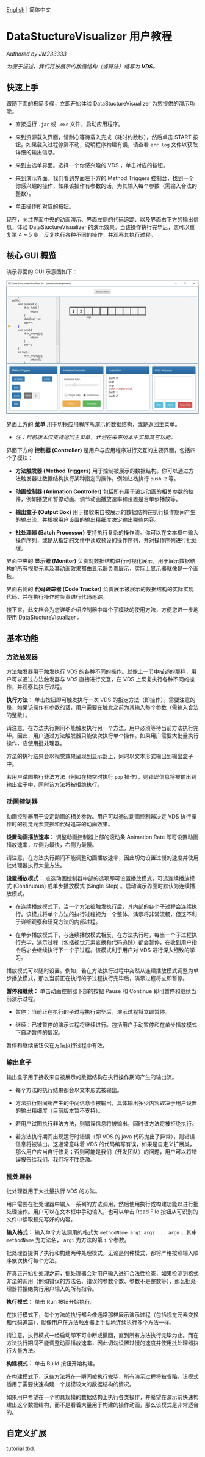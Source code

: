 [English](./tutorial-for-user.md) | 简体中文

# DataStuctureVisualizer 用户教程

*Authored by JM233333*

*为便于描述，我们将被展示的数据结构（或算法）缩写为 **VDS**。*

## 快速上手

跟随下面的极简步骤，立即开始体验 DataStuctureVisualizer 为您提供的演示功能。

- 直接运行 `.jar` 或 `.exe` 文件，启动应用程序。

- 来到资源载入界面，请耐心等待载入完成（耗时约数秒），然后单击 START 按钮。如果载入过程停滞不动，说明程序构建有误，请查看 `err.log` 文件以获取详细的输出信息。

- 来到主选单界面。选择一个你感兴趣的 VDS ，单击对应的按钮。

- 来到演示界面。我们看到界面左下方的 Method Triggers 控制台，找到一个你感兴趣的操作，如果该操作有参数的话，为其输入每个参数（需输入合法的整数）。

- 单击操作所对应的按钮。

现在，关注界面中央的动画演示、界面左侧的代码追踪、以及界面右下方的输出信息，体验 DataStuctureVisualizer 的演示效果。当该操作执行完毕后，您可以重复第 $4$ ~ $5$ 步，反复执行各种不同的操作，并观察其执行过程。

## 核心 GUI 概览

演示界面的 GUI 示意图如下：

![design/sample-gui.jpg](https://github.com/JM233333/DataStructureVisualizer/blob/master/design/sample-gui.jpg)

界面上方的 **菜单** 用于切换应用程序所演示的数据结构，或是返回主菜单。

- *注：目前版本仅支持返回主菜单，计划在未来版本中实现其它功能。*

界面下方的 **控制器 (Controller)** 是用户与应用程序进行交互的主要界面，包括四个子模块：

- **方法触发器 (Method Triggers)** 用于控制被展示的数据结构。你可以通过方法触发器让数据结构执行某种指定的操作，例如让栈执行 `push 2` 等。

- **动画控制器 (Animation Controller)** 包括所有用于设定动画的相关参数的控件，例如播放和暂停动画、调节动画播放速率和设置是否单步播放等。

- **输出盒子 (Output Box)** 用于接收来自被展示的数据结构在执行操作期间产生的输出流，并根据用户设置的输出精细度决定输出哪些内容。

- **批处理器 (Batch Processor)** 支持执行复杂的操作流。你可以在文本框中输入操作序列，或是从指定的文件中读取预设的操作序列，并对操作序列进行批处理。

界面中央的 **显示器 (Monitor)** 负责对数据结构进行可视化展示，用于展示数据结构的所有视觉元素及其动画效果都由显示器负责展示，实际上显示器就像是一个画板。

界面右侧的 **代码跟踪器 (Code Tracker)** 负责展示被展示的数据结构的实际实现代码，并在执行操作时负责进行代码追踪。

接下来，此文档会为您详细介绍控制器中每个子模块的使用方法，方便您进一步地使用 DataStuctureVisualizer 。

## 基本功能

### 方法触发器

方法触发器用于触发执行 VDS 的各种不同的操作。就像上一节中描述的那样，用户可以通过方法触发器与 VDS 直接进行交互，在 VDS 上反复执行各种不同的操作，并观察其执行过程。

**执行方法：** 单击按钮即可触发执行一次 VDS 的指定方法（即操作）。需要注意的是，如果该操作有参数的话，用户需要在触发之前为其输入每个参数（需输入合法的整数）。

请注意，在方法执行期间不能触发执行另一个方法，用户必须等待当前方法执行完毕。因此，用户通过方法触发器只能依次执行单个操作。如果用户需要大批量执行操作，应使用批处理器。

方法的执行结果会以视觉效果呈现到显示器上，同时以文本形式输出到输出盒子中。

若用户试图执行非法方法（例如在栈空时执行 `pop` 操作），则错误信息将被输出到输出盒子中，同时该方法将被拒绝执行。

### 动画控制器

动画控制器用于设定动画的相关参数。用户可以通过动画控制器决定 VDS 执行操作时的视觉元素变换和代码追踪的动画效果。

**设置动画播放速率：** 调整动画控制器上部的滚动条 Animation Rate 即可设置动画播放速率，左侧为最快，右侧为最慢。

请注意，在方法执行期间不能调整动画播放速率，因此切勿设置过慢的速度并使用批处理器执行大量方法。

**设置播放模式：** 点选动画控制器中部的选项即可设置播放模式，可选连续播放模式 (Continuous) 或单步播放模式 (Single Step) 。启动演示界面时默认为连续播放模式。

- 在连续播放模式下，当一个方法被触发执行后，其内部的各个子过程会连续执行。该模式将单个方法的执行过程视为一个整体，演示将非常流畅，但这不利于详细观察和研究方法的内部过程。

- 在单步播放模式下，与连续播放模式相反，在方法执行时，每当一个子过程执行完毕，演示过程（包括视觉元素变换和代码追踪）都会暂停，在收到用户指令后才会继续执行下一个子过程。该模式利于用户对 VDS 进行深入细致的学习。

播放模式可以随时设置。例如，若在方法执行过程中突然从连续播放模式调整为单步播放模式，那么当前正在执行的子过程执行完毕后，演示过程将立即暂停。

**暂停和继续：** 单击动画控制器下部的按钮 Pause 和 Continue 即可暂停和继续当前演示过程。

- 暂停：当前正在执行的子过程执行完毕后，演示过程将立即暂停。

- 继续：已被暂停的演示过程将继续进行。包括用户手动暂停和在单步播放模式下自动暂停的情况。

暂停和继续按钮仅在方法执行过程中有效。

### 输出盒子

输出盒子用于接收来自被展示的数据结构在执行操作期间产生的输出流。

- 每个方法的执行结果都会以文本形式被输出。

- 方法执行期间所产生的中间信息会被输出，具体输出多少内容取决于用户设置的输出精细度（目前版本暂不支持）。

- 若用户试图执行非法方法，则错误信息将被输出，同时该方法将被拒绝执行。

- 若方法执行期间出现运行时错误（即 VDS 的 java 代码抛出了异常），则错误信息将被输出。这通常意味着 VDS 的代码编写有误，如果是自定义扩展类，那么用户应当自行修复；否则可能是我们（开发团队）的问题，用户可以将错误报告给我们，我们将不胜感激。

### 批处理器

批处理器用于大批量执行 VDS 的方法。

用户需要在批处理器中输入一系列的方法调用，然后使用执行或构建功能以进行批处理操作。用户可以在文本框中手动输入，也可以单击 Read File 按钮从可识别的文件中读取预先写好的内容。

**输入格式：** 输入单个方法调用的格式为 `methodName arg1 arg2 ... argn` ，其中 `methodName` 为方法名， `argi` 为方法的第 `i` 个参数。

批处理器提供了执行和构建两种处理模式。无论是何种模式，都将严格按照输入顺序依次执行每个方法。

在真正开始批处理之前，批处理器会对用户输入进行合法性检查，如果检测到格式非法的调用（例如错误的方法名、错误的参数个数、参数不是整数等），那么批处理器将拒绝执行用户输入的所有指令。

**执行模式：** 单击 Run 按钮开始执行。

在执行模式下，每个方法的执行都会像通常那样展示演示过程（包括视觉元素变换和代码追踪），就像用户在方法触发器上手动地连续执行多个方法一样。

请注意，执行模式一经启动即不可中断或撤回，直到所有方法执行完毕为止。而在方法执行期间不能调整动画播放速率，因此切勿设置过慢的速度并使用批处理器执行大量方法。

**构建模式：** 单击 Build 按钮开始构建。

在构建模式下，这些方法将在一瞬间被执行完毕，所有演示过程将被省略。该模式适用于需要快速构建一个规模较大的数据结构的情况。

如果用户希望在一个初具规模的数据结构上执行各类操作，并希望在演示前快速构建出这个数据结构，而不是看着大量用于构建的操作动画，那么该模式是非常适合的。

## 自定义扩展

tutorial tbd.